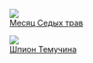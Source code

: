 ![](/books/sf_fantasy/Андрей%20Посняков/Месяц%20Седых%20трав.jpg)  
[Месяц Седых трав](/books/sf_fantasy/Андрей%20Посняков/Месяц%20Седых%20трав)

![](/books/sf_fantasy/Андрей%20Посняков/Шпион%20Темучина.jpg)  
[Шпион Темучина](/books/sf_fantasy/Андрей%20Посняков/Шпион%20Темучина)
